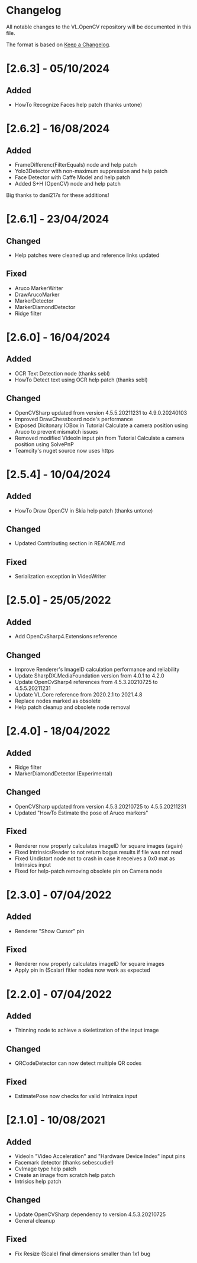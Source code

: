 # Changelog
All notable changes to the VL.OpenCV repository will be documented in this file.

The format is based on [Keep a Changelog](https://keepachangelog.com/en/1.0.0/).

# [2.6.3] - 05/10/2024

## Added
* HowTo Recognize Faces help patch (thanks untone)

# [2.6.2] - 16/08/2024

## Added
* FrameDifferenc(FilterEquals) node and help patch
* Yolo3Detector with non-maximum suppression and help patch
* Face Detector with Caffe Model and help patch
* Added S+H (OpenCV) node and help patch

Big thanks to dani217s for these additions!

# [2.6.1] - 23/04/2024

## Changed
* Help patches were cleaned up and reference links updated

## Fixed
* Aruco MarkerWriter
* DrawArucoMarker
* MarkerDetector
* MarkerDiamondDetector
* Ridge filter

# [2.6.0] - 16/04/2024

## Added
* OCR Text Detection node (thanks sebl)
* HowTo Detect text using OCR help patch (thanks sebl)

## Changed
* OpenCVSharp updated from version 4.5.5.20211231 to 4.9.0.20240103
* Improved DrawChessboard node's performance
* Exposed Dicitonary IOBox in Tutorial Calculate a camera position using Aruco to prevent mismatch issues
* Removed modified VideoIn input pin from Tutorial Calculate a camera position using SolvePnP
* Teamcity's nuget source now uses https

# [2.5.4] - 10/04/2024

## Added
* HowTo Draw OpenCV in Skia help patch (thanks untone)

## Changed
* Updated Contributing section in README.md

## Fixed
* Serialization exception in VideoWriter

# [2.5.0] - 25/05/2022

## Added
* Add OpenCvSharp4.Extensions reference

## Changed
* Improve Renderer's ImageID calculation performance and reliability
* Update SharpDX.MediaFoundation version from 4.0.1 to 4.2.0
* Update OpenCvSharp4 references from 4.5.3.20210725 to 4.5.5.20211231
* Update VL.Core reference from 2020.2.1 to 2021.4.8
* Replace nodes marked as obsolete
* Help patch cleanup and obsolete node removal

# [2.4.0] - 18/04/2022

## Added
* Ridge filter
* MarkerDiamondDetector (Experimental)

## Changed
* OpenCVSharp updated from version 4.5.3.20210725 to 4.5.5.20211231
* Updated "HowTo Estimate the pose of Aruco markers"

## Fixed
* Renderer now properly calculates imageID for square images (again)
* Fixed IntrinsicsReader to not return bogus results if file was not read
* Fixed Undistort node not to crash in case it receives a 0x0 mat as Intrinsics input
* Fixed for help-patch removing obsolete pin on Camera node

# [2.3.0] - 07/04/2022

## Added
* Renderer "Show Cursor" pin

## Fixed
* Renderer now properly calculates imageID for square images
* Apply pin in (Scalar) fitler nodes now work as expected

# [2.2.0] - 07/04/2022

## Added
* Thinning node to achieve a skeletization of the input image

## Changed
* QRCodeDetector can now detect multiple QR codes

## Fixed
* EstimatePose now checks for valid Intrinsics input

# [2.1.0] - 10/08/2021

## Added
* VideoIn "Video Acceleration" and "Hardware Device Index" input pins
* Facemark detector (thanks sebescudie!)
* CvImage type help patch
* Create an image from scratch help patch
* Intrisics help patch

## Changed
* Update OpenCVSharp dependency to version 4.5.3.20210725
* General cleanup

## Fixed
* Fix Resize (Scale) final dimensions smaller than 1x1 bug